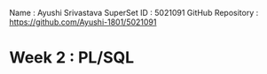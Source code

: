 Name : Ayushi Srivastava
SuperSet ID : 5021091
GitHub Repository : https://github.com/Ayushi-1801/5021091

# Week 2 : PL/SQL